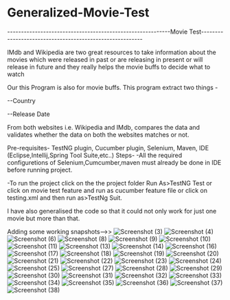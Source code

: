 # Generalized-Movie-Test

-----------------------------------------------------------Movie Test---------------------------------------------------------

IMdb and Wikipedia are two great resources to take information about the movies which were released in past or are releasing in present or will release in future and they really helps the movie buffs to decide what to watch

Our this Program is also for movie buffs. This program extract two things -

--Country

--Release Date

From both websites i.e. Wikipedia and IMdb, compares the data and validates whether the data on both the websites matches or not.

Pre-requisites- TestNG plugin, Cucumber plugin, Selenium, Maven, IDE (Eclipse,Intellij,Spring Tool Suite,etc..)
Steps-
-All the required configuretions of Selenium,Cumcumber,maven must already be done in IDE before running project.

-To run the project click on the the project folder Run As>TestNG Test or click on movie test feature and run as cucumber feature 
file or click on testing.xml and then run as>TestNg Suit.

I have also generalised the code so that it could not only work for just one movie but more than that.

Adding some working snapshots-->>
![Screenshot (3)](https://user-images.githubusercontent.com/60975756/168859829-b265eb76-f2a0-4f73-807e-08508400f827.png)
![Screenshot (4)](https://user-images.githubusercontent.com/60975756/168859932-4941fd16-f0e9-445b-8c4f-85bcf8150ea5.png)
![Screenshot (6)](https://user-images.githubusercontent.com/60975756/168860010-08431dd8-9568-4934-9767-dc2836920f61.png)
![Screenshot (8)](https://user-images.githubusercontent.com/60975756/168860031-181b7784-0c04-46fc-83bc-047fa72609f6.png)
![Screenshot (9)](https://user-images.githubusercontent.com/60975756/168860055-35b69c32-d9a3-4b1d-8fed-22d73d3e6ca3.png)
![Screenshot (10)](https://user-images.githubusercontent.com/60975756/168860086-701a6c6a-594a-435b-965e-c6bb59cf9bb0.png)
![Screenshot (11)](https://user-images.githubusercontent.com/60975756/168860129-294d240f-4d71-40fa-93d1-a3ff49d17f72.png)
![Screenshot (13)](https://user-images.githubusercontent.com/60975756/168860207-5f6ea96d-492a-4d3e-9af2-0176e324db02.png)
![Screenshot (14)](https://user-images.githubusercontent.com/60975756/168860223-e59fd5b9-dd59-487c-845b-b7a30d845ac2.png)
![Screenshot (16)](https://user-images.githubusercontent.com/60975756/168860267-d415703c-0856-4189-901e-e7e87056fbb5.png)
![Screenshot (17)](https://user-images.githubusercontent.com/60975756/168860366-1f2af38a-38cf-4900-ba3d-657ba1c953a0.png)
![Screenshot (18)](https://user-images.githubusercontent.com/60975756/168860425-db5af997-79d0-4b1a-aee6-2cec3f47ce15.png)
![Screenshot (19)](https://user-images.githubusercontent.com/60975756/168860401-2f4f9021-f58c-4d30-b5d0-0128fe7f8754.png)
![Screenshot (20)](https://user-images.githubusercontent.com/60975756/168860464-dca3244f-5df7-4192-89b2-1aaae4253583.png)
![Screenshot (21)](https://user-images.githubusercontent.com/60975756/168860466-ebc5d6b6-95bb-4989-a5f8-3122fffee022.png)
![Screenshot (22)](https://user-images.githubusercontent.com/60975756/168860539-9739c818-f6e1-48f1-a56d-1e576d81653f.png)
![Screenshot (23)](https://user-images.githubusercontent.com/60975756/168860567-91853225-e8dc-4df7-ae94-1c0e55786d19.png)
![Screenshot (24)](https://user-images.githubusercontent.com/60975756/168860655-c1045f36-298f-4530-bcff-0ae0635da9e1.png)
![Screenshot (25)](https://user-images.githubusercontent.com/60975756/168860754-3771b585-374f-47b0-8ffc-b85dc554c026.png)
![Screenshot (27)](https://user-images.githubusercontent.com/60975756/168860784-75d8596a-a1e1-4728-9b5a-688e3980dd70.png)
![Screenshot (28)](https://user-images.githubusercontent.com/60975756/168860854-d7d36d9b-7341-45ce-9c08-042461d8ea10.png)
![Screenshot (29)](https://user-images.githubusercontent.com/60975756/168860875-298aebfb-5f1d-4eac-b90b-afaa14f44588.png)
![Screenshot (30)](https://user-images.githubusercontent.com/60975756/168860894-15d0c415-3979-454d-b1af-97fcff9113da.png)
![Screenshot (31)](https://user-images.githubusercontent.com/60975756/168860928-8eccb6f3-d500-4512-bb3e-e8d695e1403c.png)
![Screenshot (32)](https://user-images.githubusercontent.com/60975756/168860989-7d6749c6-2b92-4784-a591-a97c68f84ee3.png)
![Screenshot (33)](https://user-images.githubusercontent.com/60975756/168861018-327deb50-66bd-4fc6-b544-5fbb790af749.png)
![Screenshot (34)](https://user-images.githubusercontent.com/60975756/168861036-4ecc9459-981c-46ce-8117-eaa7edd66978.png)
![Screenshot (35)](https://user-images.githubusercontent.com/60975756/168861051-d0f9e147-a3c5-41e8-9cca-1f4c8168f055.png)
![Screenshot (36)](https://user-images.githubusercontent.com/60975756/168861068-a507a432-ac23-42af-a500-f73fd0c6d3a3.png)
![Screenshot (37)](https://user-images.githubusercontent.com/60975756/168861128-b585617b-4b10-4323-82c8-f381ac3d8fd5.png)
![Screenshot (38)](https://user-images.githubusercontent.com/60975756/168861147-039832c5-c97d-4c93-9d5e-d32d8033261a.png)

